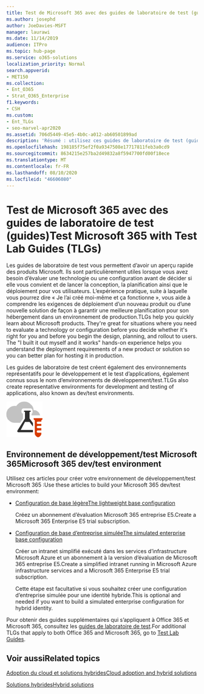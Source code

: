```yaml
---
title: Test de Microsoft 365 avec des guides de laboratoire de test (guides)
ms.author: josephd
author: JoeDavies-MSFT
manager: laurawi
ms.date: 11/14/2019
audience: ITPro
ms.topic: hub-page
ms.service: o365-solutions
localization_priority: Normal
search.appverid:
- MET150
ms.collection:
- Ent_O365
- Strat_O365_Enterprise
f1.keywords:
- CSH
ms.custom:
- Ent_TLGs
- seo-marvel-apr2020
ms.assetid: 706d5449-45e5-4b0c-a012-ab60501899ad
description: 'Résumé : utilisez ces guides de laboratoire de test (guides) pour configurer la démonstration, la preuve de concept ou les environnements de développement/test pour Microsoft 365.'
ms.openlocfilehash: 198185f75ef2f0a9347508e17717811feb3a0cd9
ms.sourcegitcommit: 8634215e257ba2d49832a8f5947700fd00f18ece
ms.translationtype: MT
ms.contentlocale: fr-FR
ms.lasthandoff: 08/10/2020
ms.locfileid: "46606080"
---
```

# <a name="test-microsoft-365-with-test-lab-guides-tlgs"></a><span data-ttu-id="3a5a2-103">Test de Microsoft 365 avec des guides de laboratoire de test (guides)</span><span class="sxs-lookup"><span data-stu-id="3a5a2-103">Test Microsoft 365 with Test Lab Guides (TLGs)</span></span>

<span data-ttu-id="3a5a2-p101">Les guides de laboratoire de test vous permettent d’avoir un aperçu rapide des produits Microsoft. Ils sont particulièrement utiles lorsque vous avez besoin d’évaluer une technologie ou une configuration avant de décider si elle vous convient et de lancer la conception, la planification ainsi que le déploiement pour vos utilisateurs. L’expérience pratique, suite à laquelle vous pourrez dire « Je l’ai créé moi-même et ça fonctionne », vous aide à comprendre les exigences de déploiement d’un nouveau produit ou d’une nouvelle solution de façon à garantir une meilleure planification pour son hébergement dans un environnement de production.</span><span class="sxs-lookup"><span data-stu-id="3a5a2-p101">TLGs help you quickly learn about Microsoft products. They're great for situations where you need to evaluate a technology or configuration before you decide whether it's right for you and before you begin the design, planning, and rollout to users. The "I built it out myself and it works" hands-on experience helps you understand the deployment requirements of a new product or solution so you can better plan for hosting it in production.</span></span>
  
<span data-ttu-id="3a5a2-107">Les guides de laboratoire de test créent également des environnements représentatifs pour le développement et le test d’applications, également connus sous le nom d’environnements de développement/test.</span><span class="sxs-lookup"><span data-stu-id="3a5a2-107">TLGs also create representative environments for development and testing of applications, also known as dev/test environments.</span></span>
  
![Guides de laboratoire de test dans Microsoft Cloud](media/24ad0d1b-3274-40fb-972a-b8188b7268d1.png)
  
## <a name="microsoft-365-devtest-environment"></a><span data-ttu-id="3a5a2-109">Environnement de développement/test Microsoft 365</span><span class="sxs-lookup"><span data-stu-id="3a5a2-109">Microsoft 365 dev/test environment</span></span>

<span data-ttu-id="3a5a2-110">Utilisez ces articles pour créer votre environnement de développement/test Microsoft 365 :</span><span class="sxs-lookup"><span data-stu-id="3a5a2-110">Use these articles to build your Microsoft 365 dev/test environment:</span></span>
  
- [<span data-ttu-id="3a5a2-111">Configuration de base légère</span><span class="sxs-lookup"><span data-stu-id="3a5a2-111">The lightweight base configuration</span></span>](https://docs.microsoft.com/microsoft-365/enterprise/lightweight-base-configuration-microsoft-365-enterprise)
    
    <span data-ttu-id="3a5a2-112">Créez un abonnement d’évaluation Microsoft 365 entreprise E5.</span><span class="sxs-lookup"><span data-stu-id="3a5a2-112">Create a Microsoft 365 Enterprise E5 trial subscription.</span></span>

- [<span data-ttu-id="3a5a2-113">Configuration de base d’entreprise simulée</span><span class="sxs-lookup"><span data-stu-id="3a5a2-113">The simulated enterprise base configuration</span></span>](https://docs.microsoft.com/microsoft-365/enterprise/simulated-ent-base-configuration-microsoft-365-enterprise)
    
    <span data-ttu-id="3a5a2-114">Créer un intranet simplifié exécuté dans les services d’infrastructure Microsoft Azure et un abonnement à la version d’évaluation de Microsoft 365 entreprise E5.</span><span class="sxs-lookup"><span data-stu-id="3a5a2-114">Create a simplified intranet running in Microsoft Azure infrastructure services and a Microsoft 365 Enterprise E5 trial subscription.</span></span> 

    <span data-ttu-id="3a5a2-115">Cette étape est facultative si vous souhaitez créer une configuration d’entreprise simulée pour une identité hybride.</span><span class="sxs-lookup"><span data-stu-id="3a5a2-115">This is optional and needed if you want to build a simulated enterprise configuration for hybrid identity.</span></span>
    
<span data-ttu-id="3a5a2-116">Pour obtenir des guides supplémentaires qui s’appliquent à Office 365 et Microsoft 365, consultez les [guides de laboratoire de test](https://docs.microsoft.com/microsoft-365/enterprise/m365-enterprise-test-lab-guides).</span><span class="sxs-lookup"><span data-stu-id="3a5a2-116">For additional TLGs that apply to both Office 365 and Microsoft 365, go to [Test Lab Guides](https://docs.microsoft.com/microsoft-365/enterprise/m365-enterprise-test-lab-guides).</span></span>  
    
## <a name="related-topics"></a><span data-ttu-id="3a5a2-117">Voir aussi</span><span class="sxs-lookup"><span data-stu-id="3a5a2-117">Related topics</span></span>

[<span data-ttu-id="3a5a2-118">Adoption du cloud et solutions hybrides</span><span class="sxs-lookup"><span data-stu-id="3a5a2-118">Cloud adoption and hybrid solutions</span></span>](cloud-adoption-and-hybrid-solutions.yml)
  
[<span data-ttu-id="3a5a2-119">Solutions hybrides</span><span class="sxs-lookup"><span data-stu-id="3a5a2-119">Hybrid solutions</span></span>](hybrid-solutions.md)
